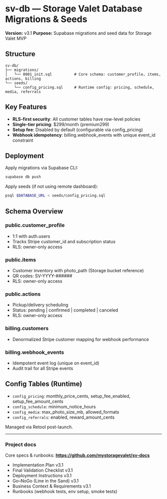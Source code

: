 # sv-db — Storage Valet Database Migrations & Seeds

**Version:** v3.1
**Purpose:** Supabase migrations and seed data for Storage Valet MVP

## Structure

```
sv-db/
├── migrations/
│   └── 0001_init.sql          # Core schema: customer_profile, items, actions, billing
└── seeds/
    └── config_pricing.sql     # Runtime config: pricing, schedule, media, referrals
```

## Key Features

- **RLS-first security**: All customer tables have row-level policies
- **Single-tier pricing**: $299/month (premium299)
- **Setup fee**: Disabled by default (configurable via config_pricing)
- **Webhook idempotency**: billing.webhook_events with unique event_id constraint

## Deployment

Apply migrations via Supabase CLI:
```bash
supabase db push
```

Apply seeds (if not using remote dashboard):
```bash
psql $DATABASE_URL < seeds/config_pricing.sql
```

## Schema Overview

### public.customer_profile
- 1:1 with auth.users
- Tracks Stripe customer_id and subscription status
- RLS: owner-only access

### public.items
- Customer inventory with photo_path (Storage bucket reference)
- QR codes: SV-YYYY-######
- RLS: owner-only access

### public.actions
- Pickup/delivery scheduling
- Status: pending | confirmed | completed | canceled
- RLS: owner-only access

### billing.customers
- Denormalized Stripe customer mapping for webhook performance

### billing.webhook_events
- Idempotent event log (unique on event_id)
- Audit trail for all Stripe events

## Config Tables (Runtime)

- `config_pricing`: monthly_price_cents, setup_fee_enabled, setup_fee_amount_cents
- `config_schedule`: minimum_notice_hours
- `config_media`: max_photo_size_mb, allowed_formats
- `config_referrals`: enabled, reward_amount_cents

Managed via Retool post-launch.

---

### Project docs
Core specs & runbooks: **https://github.com/mystoragevalet/sv-docs**

- Implementation Plan v3.1
- Final Validation Checklist v3.1
- Deployment Instructions v3.1
- Go–NoGo (Line in the Sand) v3.1
- Business Context & Requirements v3.1
- Runbooks (webhook tests, env setup, smoke tests)
